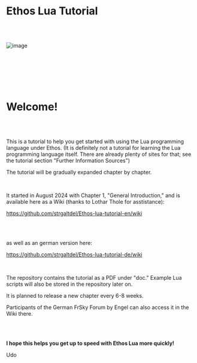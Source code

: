 # Ethos Lua Tutorial

</br></br>

![image](https://github.com/user-attachments/assets/8a32974e-9aa8-4179-9d4a-d57dbd120104)

</br></br></br></br></br>

# **Welcome!**

</br></br>

This is a tutorial to help you get started with using the Lua programming language under Ethos.
(It is definitely not a tutorial for learning the Lua programming language itself. There are already plenty of sites for that; see the tutorial section "Further Information Sources")

The tutorial will be gradually expanded chapter by chapter.

</br>

It started in August 2024 with Chapter 1, "General Introduction," and is available here as a Wiki (thanks to Lothar Thole for asstistance):

https://github.com/strgaltdel/Ethos-lua-tutorial-en/wiki

</br></br>

as well as an german version here:

https://github.com/strgaltdel/Ethos-lua-tutorial-de/wiki

</br>

The repository contains the tutorial as a PDF under "doc."
Example Lua scripts will also be stored in the repository later on.

It is planned to release a new chapter every 6-8 weeks.

Participants of the German FrSky Forum by Engel can also access it in the Wiki there.


</br></br>

**I hope this helps you get up to speed with Ethos Lua more quickly!**

Udo
